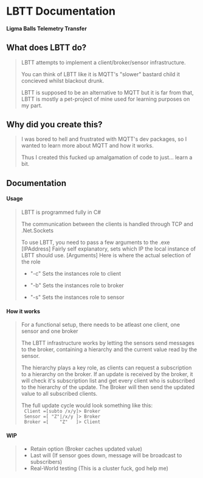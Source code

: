 # LBTT Documentation
#### Ligma Balls Telemetry Transfer

## What does LBTT do?
> LBTT attempts to implement a client/broker/sensor infrastructure.
> 
> You can think of LBTT like it is MQTT's "slower" bastard child it concieved whilst blackout drunk.
> 
> LBTT is supposed to be an alternative to MQTT but it is far from that, LBTT is mostly a pet-project of mine used for learning purposes on my part.

## Why did you create this?
> I was bored to hell and frustrated with MQTT's dev packages, so I wanted to learn more about MQTT and how it works.
> 
> Thus I created this fucked up amalgamation of code to just... learn a bit.

## Documentation
#### Usage
> LBTT is programmed fully in C#
> 
> The communication between the clients is handled through TCP and .Net.Sockets
>
> To use LBTT, you need to pass a few arguments to the .exe
> [IPAddress] Fairly self explanatory, sets which IP the local instance of LBTT should use.
> [Arguments] Here is where the actual selection of the role 
> * "-c" Sets the instances role to client
> 
> * "-b" Sets the instances role to broker
>
> * "-s" Sets the instances role to sensor

#### How it works
> For a functional setup, there needs to be atleast one client, one sensor and one broker
> 
> The LBTT infrastructure works by letting the sensors send messages to the broker, containing a hierarchy and the current value read by the sensor.
> 
> The hierarchy plays a key role, as clients can request a subscription to a hierarchy on the broker.
> If an update is received by the broker, it will check it's subscription list and get every client who is subscribed to the hierarchy of the update.
> The Broker will then send the updated value to all subscribed clients.
>
> The full update cycle would look something like this:<br/>
> ``` Client =[subto /x/y]> Broker```<br/>
> ``` Sensor =[ "Z"|/x/y ]> Broker```<br/>
> ``` Broker =[    "Z"   ]> Client```<br/>

#### WIP
> * Retain option (Broker caches updated value)
> * Last will (If sensor goes down, message will be broadcast to subscribers)
> * Real-World testing (This is a cluster fuck, god help me)
